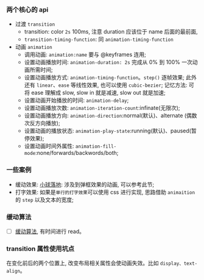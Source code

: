 ### 两个核心的 api

* 过渡 `transition`
  * transition: color `2s` 100ms, 注意 duration 应该位于 name 后面的最前面,
  * `transition-timing-function`: 同 `animation-timing-function`
* 动画 `animation`
  * 调用动画: `animation:name` 要与 @keyframes 连用;
  * 设置动画播放时间: `animation-duration: 2s`   完成从 0% 到 100% 一次动画所需时间;
  * 设置动画播放方式: `animation-timing-function`。`step()` 逐帧效果; 此外还有 `linear`、`ease` 等线性效果, 也可以使用 `cubic-bezier`; 记忆方法: 可将 ease 理解成 slow, slow in 就是减速, slow out 就是加速;
  * 设置动画开始播放的时间: `animation-delay`;
  * 设置动画播放次数: `animation-iteration-count`:infinate(无限次);
  * 设置动画播放方向: `animation-direction`:normal(默认)、alternate (偶数次反方向播放);
  * 设置动画的播放状态: `animation-play-state`:running(默认)、paused(暂停效果);
  * 设置动画时间外属性: `animation-fill-mode`:none/forwards/backwords/both;

### 一些案例

* 缓动效果: [小球落地](https://codepen.io/MuYunyun/pen/EMmNZN): 涉及到弹框效果的动画, 可以参考此节;
* 打字效果: 如果是`单行的打字效果`可以使用 css 进行实现, 思路借助 `animaition` 的 `step` 以及文本的宽度;

### 缓动算法

- [ ] [缓动算法](https://www.zhangxinxu.com/wordpress/2017/01/share-a-animation-algorithm-js/), 有时间进行 read。

### transition 属性使用坑点

在变化前后的两个位置上, 改变布局相关属性会使动画失效。比如 `display、text-align`。